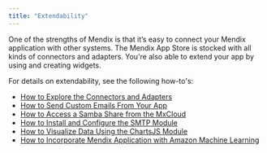 ```yaml
---
title: "Extendability"
---
```


One of the strengths of Mendix is that it’s easy to connect your Mendix application with other systems. The Mendix App Store is stocked with all kinds of connectors and adapters. You're also able to extend your app by using and creating widgets.

For details on extendability, see the following how-to's:

* [How to Explore the Connectors and Adapters](explore-the-connectors-and-adapters)
* [How to Send Custom Emails From Your App](send-custom-emails-from-your-app)
* [How to Access a Samba Share from the MxCloud](access-a-samba-share-from-the-mxcloud)
* [How to Install and Configure the SMTP Module](install-and-configure-the-smtp-module)
* [How to Visualize Data Using the ChartsJS Module](visualize-data-using-the-chartsjs-module)
* [How to Incorporate Mendix Application with Amazon Machine Learning](how-to-incorporate-mendix-application-with-amazon-machine-learning)
